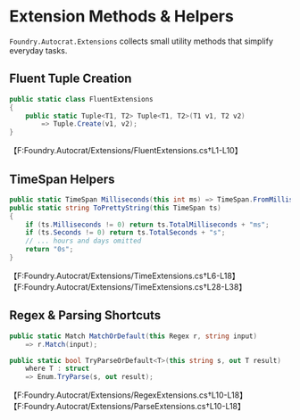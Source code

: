 # Extension Methods & Helpers

`Foundry.Autocrat.Extensions` collects small utility methods that simplify everyday tasks.

## Fluent Tuple Creation

```csharp
public static class FluentExtensions
{
    public static Tuple<T1, T2> Tuple<T1, T2>(T1 v1, T2 v2)
        => Tuple.Create(v1, v2);
}
```
【F:Foundry.Autocrat/Extensions/FluentExtensions.cs†L1-L10】

## TimeSpan Helpers

```csharp
public static TimeSpan Milliseconds(this int ms) => TimeSpan.FromMilliseconds(ms);
public static string ToPrettyString(this TimeSpan ts)
{
    if (ts.Milliseconds != 0) return ts.TotalMilliseconds + "ms";
    if (ts.Seconds != 0) return ts.TotalSeconds + "s";
    // ... hours and days omitted
    return "0s";
}
```
【F:Foundry.Autocrat/Extensions/TimeExtensions.cs†L6-L18】【F:Foundry.Autocrat/Extensions/TimeExtensions.cs†L28-L38】

## Regex & Parsing Shortcuts

```csharp
public static Match MatchOrDefault(this Regex r, string input)
    => r.Match(input);

public static bool TryParseOrDefault<T>(this string s, out T result)
    where T : struct
    => Enum.TryParse(s, out result);
```
【F:Foundry.Autocrat/Extensions/RegexExtensions.cs†L10-L18】【F:Foundry.Autocrat/Extensions/ParseExtensions.cs†L10-L18】